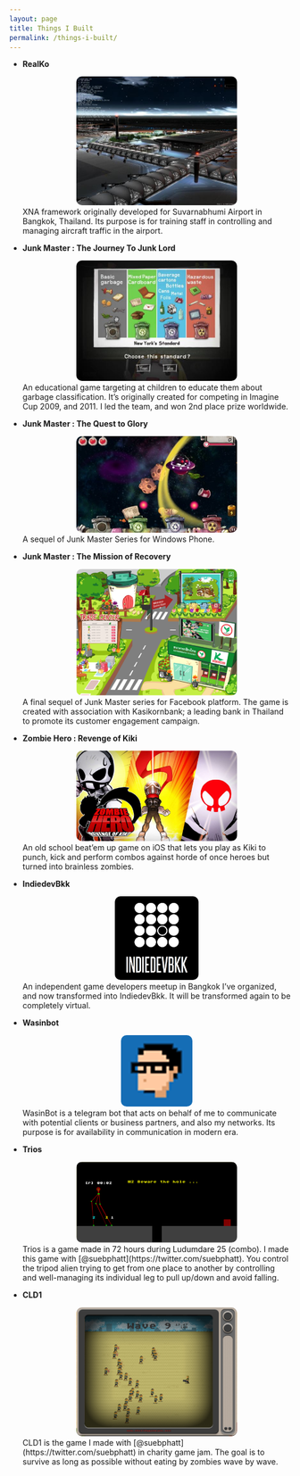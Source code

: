 ```yaml
---
layout: page
title: Things I Built
permalink: /things-i-built/
---
```


* __RealKo__
   
   <center><img src="/assets/images/things-i-built/realko.jpg" alt="Drawing" style="max-width: 60%; border-radius: 10px;"/></center>  
   XNA framework originally developed for Suvarnabhumi Airport in Bangkok, Thailand. Its purpose is for training staff in controlling and managing aircraft traffic in the airport.
   
* __Junk Master : The Journey To Junk Lord__
   
   <center><img src="/assets/images/things-i-built/junkmaster-1.jpg" alt="Junk Master : The Journey To Junk Lord" style="max-width: 60%; border-radius: 10px;"/></center>  
   An educational game targeting at children to educate them about garbage classification. It’s originally created for competing in Imagine Cup 2009, and 2011. I led the team, and won 2nd place prize worldwide.
   
* __Junk Master : The Quest to Glory__
  
  <center><img src="/assets/images/things-i-built/junkmaster-2.jpg" alt="Junk Master : The Quest to Glory" style="max-width: 60%; border-radius: 10px;"/></center>  
  A sequel of Junk Master Series for Windows Phone.

* __Junk Master : The Mission of Recovery__

   <center><img src="/assets/images/things-i-built/junkmaster-3.png" alt="Junk Master : The Mission of Recovery" style="max-width: 60%; border-radius: 10px;" /></center>  
   A final sequel of Junk Master series for Facebook platform. The game is created with association with Kasikornbank; a leading bank in Thailand to promote its customer engagement campaign.
   
* __Zombie Hero : Revenge of Kiki__
   
   <center><img src="/assets/images/things-i-built/zombiehero.jpg" alt="Zombie Hero : Revenge of Kiki" style="max-width: 60%; border-radius: 10px;" /></center>  
   An old school beat’em up game on iOS that lets you play as Kiki to punch, kick and perform combos against horde of once heroes but turned into brainless zombies.
   
* __IndiedevBkk__

   <center><img src="/assets/images/things-i-built/indiedevbkk.png" alt="IndiedevBkk" style="max-width: 150px; border-radius: 10px;" /></center>  
   An independent game developers meetup in Bangkok I’ve organized, and now transformed into IndiedevBkk. It will be transformed again to be completely virtual.
   
* __Wasinbot__

   <center><img src="/assets/images/things-i-built/wasinbot.png" alt="Wasinbot" style="max-width: 128px; border-radius: 10px; "/></center>  
   WasinBot is a telegram bot that acts on behalf of me to communicate with potential clients or business partners, and also my networks. Its purpose is for availability in communication in modern era.
   
* __Trios__

   <center><img src="/assets/images/things-i-built/trios.png" alt="Trios" style="max-width: 60%; border-radius: 10px;" /></center>  
   Trios is a game made in 72 hours during Ludumdare 25 (combo). I made this game with [@suebphatt](https://twitter.com/suebphatt). You control the tripod alien trying to get from one place to another by controlling and well-managing its individual leg to pull up/down and avoid falling.
   
* __CLD1__

   <center><img src="/assets/images/things-i-built/cld1.png" alt="cld1" style="max-width: 60%; border-radius: 10px;" /></center>  
   CLD1 is the game I made with [@suebphatt](https://twitter.com/suebphatt) in charity game jam. The goal is to survive as long as possible without eating by zombies wave by wave.
